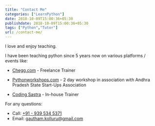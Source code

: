 ```yaml
---
title: "Contact Me"
categories: ["LearnPython"]
date: 2018-10-09T15:00:36+05:30
publishdate: 2018-10-09T15:00:36+05:30
tags: ["Python","Tutor"]
url: /contact-me/
---
```


I love and enjoy teaching.

I have been teaching python since 5 years now on various platforms / events like:

- [Chegg.com](https://www.chegg.com) - Freelance Trainer

- [Pythonworkshops.com](http://pythonworkshops.com) - 2 day workshop in association with Andhra Pradesh State Start-Ups Association

- [Coding Sastra](https://www.codingsastra.com/our_team/sai-gautham-kolluru/) - In-house Trainer

For any questions:

- Call: <a href="tel:+919395345371">+91 - 939 534 5371</a>
- Email: <a href="mailto:gautham.kolluru@gmail.com">gautham.kolluru@gmail.com</a>